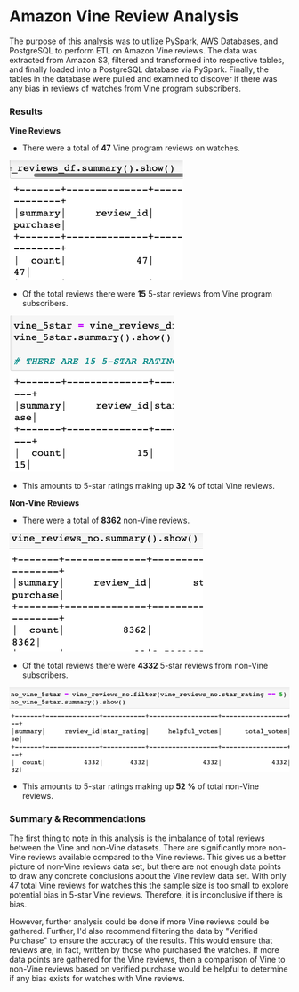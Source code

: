 # Amazon Vine Review Analysis
The purpose of this analysis was to utilize PySpark, AWS Databases, and PostgreSQL to perform ETL on Amazon Vine reviews. The data was extracted from Amazon S3, filtered and transformed into respective tables, and finally loaded into a PostgreSQL database via PySpark. Finally, the tables in the database were pulled and examined to discover if there was any bias in reviews of watches from Vine program subscribers. 

### Results
**Vine Reviews**
- There were a total of **47** Vine program reviews on watches.

![vine_reviews](https://github.com/conorwhanson/Amazon_Vine_Analysis/blob/main/resources/vine_reviews.png)

- Of the total reviews there were **15** 5-star reviews from Vine program subscribers.

![vine_5star](https://github.com/conorwhanson/Amazon_Vine_Analysis/blob/main/resources/vine_5star.png)

- This amounts to 5-star ratings making up **32 %** of total Vine reviews.

**Non-Vine Reviews**
- There were a total of **8362** non-Vine reviews.

![nonvine_reviews](https://github.com/conorwhanson/Amazon_Vine_Analysis/blob/main/resources/nonvine_reviews.png)

- Of the total reviews there were **4332** 5-star reviews from non-Vine subscribers.

![nonvine_5star](https://github.com/conorwhanson/Amazon_Vine_Analysis/blob/main/resources/nonvine_5star.png)

- This amounts to 5-star ratings making up **52 %** of total non-Vine reviews.

### Summary & Recommendations
The first thing to note in this analysis is the imbalance of total reviews between the Vine and non-Vine datasets. There are significantly more non-Vine reviews available compared to the Vine reviews. This gives us a better picture of non-Vine reviews data set, but there are not enough data points to draw any concrete conclusions about the Vine review data set. With only 47 total Vine reviews for watches this the sample size is too small to explore potential bias in 5-star Vine reviews. Therefore, it is inconclusive if there is bias. 

However, further analysis could be done if more Vine reviews could be gathered. Further, I'd also recommend filtering the data by "Verified Purchase" to ensure the accuracy of the results. This would ensure that reviews are, in fact, written by those who purchased the watches. If more data points are gathered for the Vine reviews, then a comparison of Vine to non-Vine reviews based on verified purchase would be helpful to determine if any bias exists for watches with Vine reviews.

